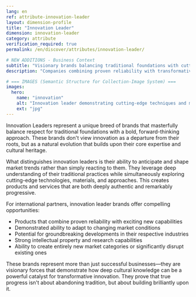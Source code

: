 ```yaml
---
lang: en
ref: attribute-innovation-leader
layout: dimension-profile
title: "Innovation Leader"
dimension: innovation-leader
category: attribute
verification_required: true
permalink: /en/discover/attributes/innovation-leader/

# NEW ADDITIONS - Business Context
subtitle: "Visionary brands balancing traditional foundations with cutting-edge approaches to shape market evolution and industry disruption"
description: "Companies combining proven reliability with transformative capabilities, demonstrating how cultural knowledge catalyzes groundbreaking innovation."

# === IMAGES (Semantic Structure for Collection-Image System) ===
images:
  hero:
    name: "innovation"
    alt: "Innovation leader demonstrating cutting-edge techniques and modern approaches"
    ext: "jpg"
---
```


Innovation Leaders represent a unique breed of brands that masterfully balance respect for traditional foundations with a bold, forward-thinking approach. These brands don't view innovation as a departure from their roots, but as a natural evolution that builds upon their core expertise and cultural heritage.

What distinguishes innovation leaders is their ability to anticipate and shape market trends rather than simply reacting to them. They leverage deep understanding of their traditional practices while simultaneously exploring cutting-edge technologies, materials, and approaches. This creates products and services that are both deeply authentic and remarkably progressive.

For international partners, innovation leader brands offer compelling opportunities:
- Products that combine proven reliability with exciting new capabilities
- Demonstrated ability to adapt to changing market conditions
- Potential for groundbreaking developments in their respective industries
- Strong intellectual property and research capabilities
- Ability to create entirely new market categories or significantly disrupt existing ones

These brands represent more than just successful businesses—they are visionary forces that demonstrate how deep cultural knowledge can be a powerful catalyst for transformative innovation. They prove that true progress isn't about abandoning tradition, but about building brilliantly upon it.
